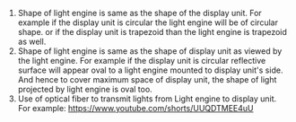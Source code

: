 1. Shape of light engine is same as the shape of the display unit. For example if the display unit is circular the light engine will be of circular shape. or if the display unit is trapezoid than the light engine is trapezoid as well.
2. Shape of light engine is same as the shape of display unit as viewed by the light engine. For example if the display unit is circular reflective surface will appear oval to a light engine mounted to display unit's side. And hence to cover maximum space of display unit, the shape of light projected by light engine is oval too. 
3. Use of optical fiber to transmit lights from Light engine to display unit. For example: https://www.youtube.com/shorts/UUQDTMEE4uU